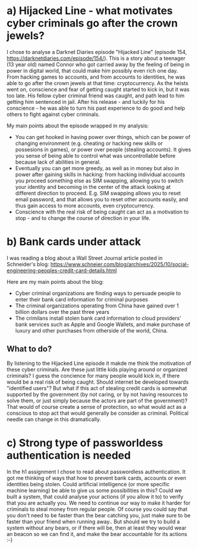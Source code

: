 # a) Hijacked Line - what motivates cyber criminals go after the crown jewels?
I chose to analyse a Darknet Diaries episode "Hijacked Line" (episode 154, https://darknetdiaries.com/episode/154/). This is a story about a teenager (13 year old) named Connor who got carried away by the feeling of being in power in digital world, that could make him possibly even rich one day. From hacking games to accounts, and from accounts to identities, he was able to go after the crown jewels at that time: cryptocurrency. As the heists went on, conscience and fear of getting caught started to kick in, but it was too late. His fellow cyber criminal friend was caught, and path lead to him getting him sentenced in jail. After his release - and luckily for his conscience - he was able to turn his past experience to do good and help others to fight against cyber criminals.

My main points about the episode wrapped in my analysis:
- You can get hooked in having power over things, which can be power of changing environment (e.g. cheating or hacking new skills or possesions in games), or power over people (stealing accounts). It gives you sense of being able to control what was uncontrollable before because lack of abilities in general.
- Eventually you can get more greedy, as well as in money but also in power after gaining skills in hacking: from hacking individual accounts you proceed something else as SIM swapping, allowing you to switch your identity and becoming in the center of the attack looking at different direction to proceed. E.g. SIM swapping allows you to reset email password, and that allows you to reset other accounts easily, and thus gain access to more accounts, even cryptocurrency.
- Conscience with the real risk of being caught can act as a motivation to stop - and to change the course of direction in your life.


# b) Bank cards under attack
I was reading a blog about a Wall Street Journal article posted in Schneider's blog:
https://www.schneier.com/blog/archives/2025/10/social-engineering-peoples-credit-card-details.html

Here are my main points about the blog:
- Cyber criminal organizations are finding ways to persuade people to enter their bank card information for criminal purposes
- The criminal organizations operating from China have gained over 1 billion dollars over the past three years
- The crimilans install stolen bank card information to cloud providers' bank services such as Apple and Google Wallets, and make purchase of luxury and other purchases from otherside of the world, China.

## What to do?

By listening to the Hijacked Line episode it makde me think the motivation of these cyber criminals. Are these just little kids playing around or organized criminals? I guess the concience for many people would kick in, if there would be a real risk of being caught. Should internet be developed towards "identified users"? But what if this act of stealing credit cards is somewhat supported by the government (by not caring, or by not having resources to solve them, or just simply because the actors are part of the government)? That would of course create a sense of protection, so what would act as a conscious to stop act that would generally be consider as criminal. Political needle can change in this dramatically.

# c) Strong type of passworldess authentication is needed
In the h1 assignment I chose to read about passwordless authentication. It got me thinking of ways that how to prevent bank cards, accounts or even identities being stolen. Could artificial intelligence (or more specific machine learning) be able to give us some possibilities in this? Could we built a system, that could analyse your actions (if you allow it to) to verify that you are actually you. We need to continue our way to make it harder for criminals to steal money from regular people. Of course you could say that you don't need to be faster than the bear catching you, just make sure to be faster than your friend when running away.. But should we try to build a system without any bears, or if there will be, then at least they would wear an beacon so we can find it, and make the bear accountable for its actions :-)
